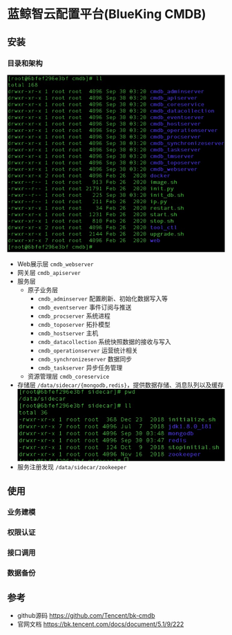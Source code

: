 # 蓝鲸智云配置平台(BlueKing CMDB)

## 安装

### 目录和架构

![bkcmdb_dir](bkcmdb_dir.jpg)

* Web展示层 `cmdb_webserver`
* 网关层 `cmdb_apiserver`
* 服务层
  * 原子业务层
    * `cmdb_adminserver` 配置刷新、初始化数据写入等
    * `cmdb_eventserver` 事件订阅与推送
    * `cmdb_procserver` 系统进程
    * `cmdb_toposerver` 拓扑模型
    * `cmdb_hostserver` 主机
    * `cmdb_datacollection` 系统快照数据的接收与写入
    * `cmdb_operationserver` 运营统计相关
    * `cmdb_synchronizeserver` 数据同步
    * `cmdb_taskserver` 异步任务管理
  * 资源管理层 `cmdb_coreservice`
* 存储层 `/data/sidecar/{mongodb,redis}`，提供数据存储、消息队列以及缓存 ![bkcmdb_sidecar](bkcmdb_sidecar.jpg)
* 服务注册发现 `/data/sidecar/zookeeper`

## 使用

### 业务建模

### 权限认证

### 接口调用

### 数据备份

## 参考

* github源码 <https://github.com/Tencent/bk-cmdb>
* 官网文档 <https://bk.tencent.com/docs/document/5.1/9/222>
